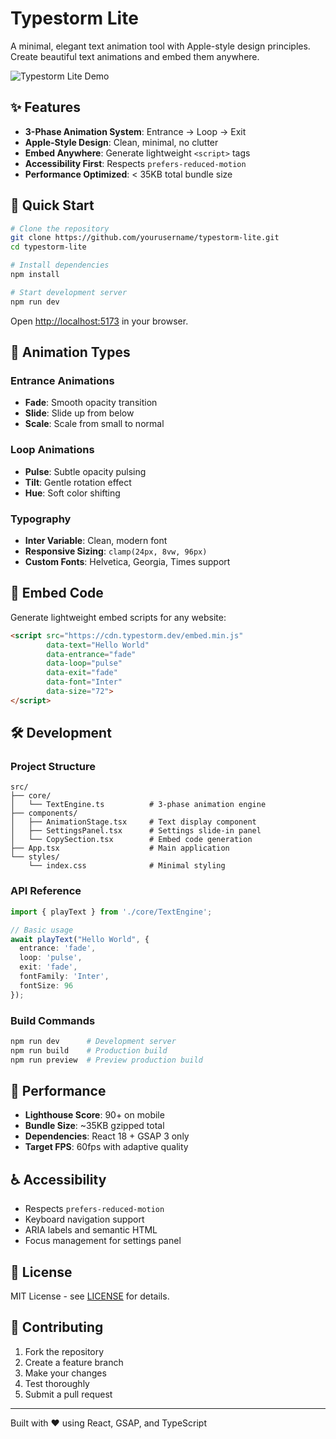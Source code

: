 # Typestorm Lite

A minimal, elegant text animation tool with Apple-style design principles. Create beautiful text animations and embed them anywhere.

![Typestorm Lite Demo](https://via.placeholder.com/800x400/ffffff/000000?text=Typestorm+Lite+Demo)

## ✨ Features

- **3-Phase Animation System**: Entrance → Loop → Exit
- **Apple-Style Design**: Clean, minimal, no clutter
- **Embed Anywhere**: Generate lightweight `<script>` tags
- **Accessibility First**: Respects `prefers-reduced-motion`
- **Performance Optimized**: < 35KB total bundle size

## 🚀 Quick Start

```bash
# Clone the repository
git clone https://github.com/yourusername/typestorm-lite.git
cd typestorm-lite

# Install dependencies
npm install

# Start development server
npm run dev
```

Open [http://localhost:5173](http://localhost:5173) in your browser.

## 🎨 Animation Types

### Entrance Animations
- **Fade**: Smooth opacity transition
- **Slide**: Slide up from below
- **Scale**: Scale from small to normal

### Loop Animations
- **Pulse**: Subtle opacity pulsing
- **Tilt**: Gentle rotation effect
- **Hue**: Soft color shifting

### Typography
- **Inter Variable**: Clean, modern font
- **Responsive Sizing**: `clamp(24px, 8vw, 96px)`
- **Custom Fonts**: Helvetica, Georgia, Times support

## 📝 Embed Code

Generate lightweight embed scripts for any website:

```html
<script src="https://cdn.typestorm.dev/embed.min.js"
        data-text="Hello World"
        data-entrance="fade"
        data-loop="pulse"
        data-exit="fade"
        data-font="Inter"
        data-size="72">
</script>
```

## 🛠 Development

### Project Structure

```
src/
├── core/
│   └── TextEngine.ts          # 3-phase animation engine
├── components/
│   ├── AnimationStage.tsx     # Text display component
│   ├── SettingsPanel.tsx      # Settings slide-in panel
│   └── CopySection.tsx        # Embed code generation
├── App.tsx                    # Main application
└── styles/
    └── index.css              # Minimal styling
```

### API Reference

```typescript
import { playText } from './core/TextEngine';

// Basic usage
await playText("Hello World", {
  entrance: 'fade',
  loop: 'pulse',
  exit: 'fade',
  fontFamily: 'Inter',
  fontSize: 96
});
```

### Build Commands

```bash
npm run dev      # Development server
npm run build    # Production build
npm run preview  # Preview production build
```

## 🎯 Performance

- **Lighthouse Score**: 90+ on mobile
- **Bundle Size**: ~35KB gzipped total
- **Dependencies**: React 18 + GSAP 3 only
- **Target FPS**: 60fps with adaptive quality

## ♿ Accessibility

- Respects `prefers-reduced-motion`
- Keyboard navigation support
- ARIA labels and semantic HTML
- Focus management for settings panel

## 📄 License

MIT License - see [LICENSE](LICENSE) for details.

## 🤝 Contributing

1. Fork the repository
2. Create a feature branch
3. Make your changes
4. Test thoroughly
5. Submit a pull request

---

Built with ❤️ using React, GSAP, and TypeScript